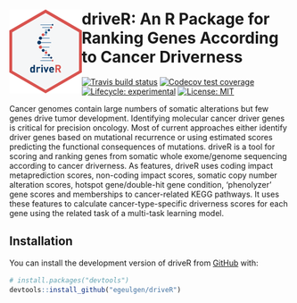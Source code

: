 
<!-- README.md is generated from README.Rmd. Please edit that file -->

# <img src="https://github.com/egeulgen/driveR/blob/master/inst/extdata/driveR_logo.png?raw=true" align="left" height=150/> driveR: An R Package for Ranking Genes According to Cancer Driverness

<!-- badges: start -->

[![Travis build
status](https://travis-ci.com/egeulgen/driveR.svg?branch=master)](https://travis-ci.com/egeulgen/driveR)
[![Codecov test
coverage](https://codecov.io/gh/egeulgen/driveR/branch/master/graph/badge.svg)](https://codecov.io/gh/egeulgen/driveR?branch=master)
[![Lifecycle:
experimental](https://img.shields.io/badge/lifecycle-experimental-orange.svg)](https://www.tidyverse.org/lifecycle/#experimental)
[![License:
MIT](https://img.shields.io/badge/License-MIT-yellow.svg)](https://opensource.org/licenses/MIT)
<!-- badges: end -->

Cancer genomes contain large numbers of somatic alterations but few
genes drive tumor development. Identifying molecular cancer driver genes
is critical for precision oncology. Most of current approaches either
identify driver genes based on mutational recurrence or using estimated
scores predicting the functional consequences of mutations. driveR is a
tool for scoring and ranking genes from somatic whole exome/genome
sequencing according to cancer driverness. As features, driveR uses
coding impact metaprediction scores, non-coding impact scores, somatic
copy number alteration scores, hotspot gene/double-hit gene condition,
‘phenolyzer’ gene scores and memberships to cancer-related KEGG
pathways. It uses these features to calculate cancer-type-specific
driverness scores for each gene using the related task of a multi-task
learning model.

## Installation

You can install the development version of driveR from
[GitHub](https://github.com/) with:

``` r
# install.packages("devtools")
devtools::install_github("egeulgen/driveR")
```
